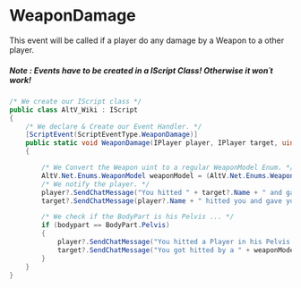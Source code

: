 # WeaponDamage 
This event will be called if a player do any damage by a Weapon to a other player.
##### Note : Events have to be created in a IScript Class! Otherwise it won´t work!

```csharp
/* We create our IScript class */
public class AltV_Wiki : IScript
{
    /* We declare & Create our Event Handler. */
    [ScriptEvent(ScriptEventType.WeaponDamage)]
    public static void WeaponDamage(IPlayer player, IPlayer target, uint weapon, ushort dmg, Position offset, BodyPart bodypart)
    {

        /* We Convert the Weapon uint to a regular WeaponModel Enum. */
        AltV.Net.Enums.WeaponModel weaponModel = (AltV.Net.Enums.WeaponModel)weapon;
        /* We notify the player. */
        player?.SendChatMessage("You hitted " + target?.Name + " and gave him " + dmg + " damage! Weapon: " + weaponModel);
        target?.SendChatMessage(player?.Name + " hitted you and gave you " + dmg + " damage! Weapon: " + weaponModel);

        /* We check if the BodyPart is his Pelvis ... */
        if (bodypart == BodyPart.Pelvis)
        {
            player?.SendChatMessage("You hitted a Player in his Pelvis! Why you did that ?!");
            target?.SendChatMessage("You got hitted by a " + weaponModel + " in your Pelvis :(");
        }
    }
}
```
